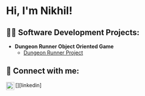 <h1>Hi, I'm Nikhil! </h1>

<h2>👨‍💻 Software Development Projects:</h2>

- <b>Dungeon Runner Object Oriented Game</b>
  - [Dungeon Runner Project]()




<h2> 🤳 Connect with me:</h2>
[<img align="left" alt="NikhilNarayanan | LinkedIn" width="22px" src="https://cdn.jsdelivr.net/npm/simple-icons@v3/icons/linkedin.svg" />][linkedin]

[linkedin]: https://linkedin.com/in/nikhilnarayanan24


